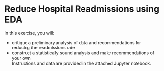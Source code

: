 # Reduce Hospital Readmissions using EDA
In this exercise, you will:  

* critique a preliminary analysis of data and recommendations for reducing the readmissions rate  
* construct a statistically sound analysis and make recommendations of your own  
Instructions and data are provided in the attached Jupyter notebook.  

